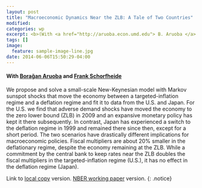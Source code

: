 ```yaml
---
layout: post
title: "Macroeconomic Dynamics Near the ZLB: A Tale of Two Countries"
modified:
categories: wp
excerpt: <b>(With <a href="http://aruoba.econ.umd.edu"> B. Aruoba </a> and <a href="http://sites.sas.upenn.edu/schorf"> F. Schorfheide</a></b>). We study sunspot equilibrium in a New Keynesian model subject to the ZLB constraint and explore its implications for the U.S. and Japan.
tags: []
image:
  feature: sample-image-line.jpg
date: 2014-06-06T15:50:29-04:00
---
```

#### With [Bora&#x11F;an Aruoba](http://aruoba.econ.umd.edu/) and [Frank Schorfheide](http://sites.sas.upenn.edu/schorf)

We propose and solve a small-scale New-Keynesian model with Markov sunspot
shocks that move the economy between a targeted-inflation regime and a deflation
regime and fit it to data from the U.S. and Japan. For the U.S. we find that adverse
demand shocks have moved the economy to the zero lower bound (ZLB) in 2009 and
an expansive monetary policy has kept it there subsequently. In contrast, Japan has
experienced a switch to the deflation regime in 1999 and remained there since then,
except for a short period. The two scenarios have drastically different implications for
macroeconomic policies. Fiscal multipliers are about 20% smaller in the deflationary
regime, despite the economy remaining at the ZLB. While a commitment by the central
bank to keep rates near the ZLB doubles the fiscal multipliers in the targeted-inflation
regime (U.S.), it has no effect in the deflation regime (Japan).


Link to [local copy](/documents/ACS-ZLB.pdf) version. [NBER working paper](http://www.nber.org/papers/w19248) version.
{: .notice}
